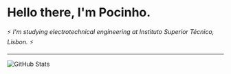 
# Hello there, I'm Pocinho. #

 :zap: _I'm studying electrotechnical engineering at Instituto Superior Técnico, Lisbon._ :zap:

---
![GitHub Stats](https://github-readme-stats.vercel.app/api/top-langs/?username=H-Pocinho&theme=dark&hide_border=true&bg_color=0d1117)

